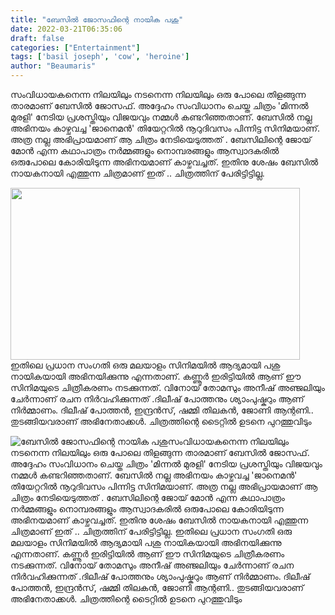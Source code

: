 ```yaml
---
title: "ബേസിൽ ജോസഫിന്റെ നായിക പശു"
date: 2022-03-21T06:35:06
draft: false
categories: ["Entertainment"]
tags: ['basil joseph', 'cow', 'heroine']
author: "Beaumaris"
---
```


സംവിധായകനെന്ന നിലയിലും നടനെന്ന നിലയിലും ഒരു പോലെ തിളങ്ങുന്ന താരമാണ് ബേസിൽ ജോസഫ്. അദ്ദേഹം സംവിധാനം ചെയ്ത ചിത്രം 'മിന്നൽ മുരളി' നേടിയ പ്രശസ്തിയും വിജയവും നമ്മൾ കണ്ടറിഞ്ഞതാണ്. ബേസിൽ നല്ല അഭിനയം കാഴ്ചവച്ച 'ജാനെമൻ' തിയേറ്ററിൽ നൂറുദിവസം പിന്നിട്ട സിനിമയാണ്. അത്ര നല്ല അഭിപ്രായമാണ് ആ ചിത്രം നേടിയെടുത്തത് . ബേസിലിന്റെ ജോയ് മോൻ എന്ന കഥാപാത്രം നർമ്മങ്ങളും നൊമ്പരങ്ങളും ആസ്വാദകരിൽ ഒരുപോലെ കോരിയിടുന്ന അഭിനയമാണ് കാഴ്ചവച്ചത്. ഇതിനു ശേഷം ബേസിൽ നായകനായി എത്തുന്ന ചിത്രമാണ് ഇത് .. ചിത്രത്തിന് പേരിട്ടിട്ടില്ല.

<img class="wp-image-327042 aligncenter" src="https://cdn.boolokam.com/articles/2022/03/ffefefefe.jpg" alt="" width="463" height="275" />ഇതിലെ പ്രധാന സംഗതി ഒരു മലയാളം സിനിമയിൽ ആദ്യമായി പശു നായികയായി അഭിനയിക്കുന്നു എന്നതാണ്. കണ്ണൂർ ഇരിട്ടിയിൽ ആണ് ഈ സിനിമയുടെ ചിത്രീകരണം നടക്കുന്നത്. വിനോയ് തോമസും അനീഷ് അഞ്ജലിയും ചേർന്നാണ് രചന നിർവഹിക്കുന്നത് .ദിലീഷ് പോത്തനും ശ്യാംപുഷ്കറും ആണ് നിർമ്മാണം. ദിലീഷ് പോത്തൻ, ഇന്ദ്രൻസ്, ഷമ്മി തിലകൻ, ജോണി ആന്റണി.. തുടങ്ങിയവരാണ് അഭിനേതാക്കൾ. ചിത്രത്തിന്റെ ടൈറ്റിൽ ഉടനെ പുറത്തുവിടും


![ബേസിൽ ജോസഫിന്റെ നായിക പശു](https://cdn.boolokam.com/articles/2022/03/ffefefefe.jpg)സംവിധായകനെന്ന നിലയിലും നടനെന്ന നിലയിലും ഒരു പോലെ തിളങ്ങുന്ന താരമാണ് ബേസിൽ ജോസഫ്. അദ്ദേഹം സംവിധാനം ചെയ്ത ചിത്രം 'മിന്നൽ മുരളി' നേടിയ പ്രശസ്തിയും വിജയവും നമ്മൾ കണ്ടറിഞ്ഞതാണ്. ബേസിൽ നല്ല അഭിനയം കാഴ്ചവച്ച 'ജാനെമൻ' തിയേറ്ററിൽ നൂറുദിവസം പിന്നിട്ട സിനിമയാണ്. അത്ര നല്ല അഭിപ്രായമാണ് ആ ചിത്രം നേടിയെടുത്തത് . ബേസിലിന്റെ ജോയ് മോൻ എന്ന കഥാപാത്രം നർമ്മങ്ങളും നൊമ്പരങ്ങളും ആസ്വാദകരിൽ ഒരുപോലെ കോരിയിടുന്ന അഭിനയമാണ് കാഴ്ചവച്ചത്. ഇതിനു ശേഷം ബേസിൽ നായകനായി എത്തുന്ന ചിത്രമാണ് ഇത് .. ചിത്രത്തിന് പേരിട്ടിട്ടില്ല. ഇതിലെ പ്രധാന സംഗതി ഒരു മലയാളം സിനിമയിൽ ആദ്യമായി പശു നായികയായി അഭിനയിക്കുന്നു എന്നതാണ്. കണ്ണൂർ ഇരിട്ടിയിൽ ആണ് ഈ സിനിമയുടെ ചിത്രീകരണം നടക്കുന്നത്. വിനോയ് തോമസും അനീഷ് അഞ്ജലിയും ചേർന്നാണ് രചന നിർവഹിക്കുന്നത് .ദിലീഷ് പോത്തനും ശ്യാംപുഷ്കറും ആണ് നിർമ്മാണം. ദിലീഷ് പോത്തൻ, ഇന്ദ്രൻസ്, ഷമ്മി തിലകൻ, ജോണി ആന്റണി.. തുടങ്ങിയവരാണ് അഭിനേതാക്കൾ. ചിത്രത്തിന്റെ ടൈറ്റിൽ ഉടനെ പുറത്തുവിടും
